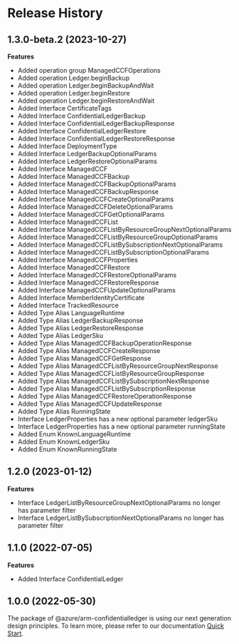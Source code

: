 # Release History
    
## 1.3.0-beta.2 (2023-10-27)
    
**Features**

  - Added operation group ManagedCCFOperations
  - Added operation Ledger.beginBackup
  - Added operation Ledger.beginBackupAndWait
  - Added operation Ledger.beginRestore
  - Added operation Ledger.beginRestoreAndWait
  - Added Interface CertificateTags
  - Added Interface ConfidentialLedgerBackup
  - Added Interface ConfidentialLedgerBackupResponse
  - Added Interface ConfidentialLedgerRestore
  - Added Interface ConfidentialLedgerRestoreResponse
  - Added Interface DeploymentType
  - Added Interface LedgerBackupOptionalParams
  - Added Interface LedgerRestoreOptionalParams
  - Added Interface ManagedCCF
  - Added Interface ManagedCCFBackup
  - Added Interface ManagedCCFBackupOptionalParams
  - Added Interface ManagedCCFBackupResponse
  - Added Interface ManagedCCFCreateOptionalParams
  - Added Interface ManagedCCFDeleteOptionalParams
  - Added Interface ManagedCCFGetOptionalParams
  - Added Interface ManagedCCFList
  - Added Interface ManagedCCFListByResourceGroupNextOptionalParams
  - Added Interface ManagedCCFListByResourceGroupOptionalParams
  - Added Interface ManagedCCFListBySubscriptionNextOptionalParams
  - Added Interface ManagedCCFListBySubscriptionOptionalParams
  - Added Interface ManagedCCFProperties
  - Added Interface ManagedCCFRestore
  - Added Interface ManagedCCFRestoreOptionalParams
  - Added Interface ManagedCCFRestoreResponse
  - Added Interface ManagedCCFUpdateOptionalParams
  - Added Interface MemberIdentityCertificate
  - Added Interface TrackedResource
  - Added Type Alias LanguageRuntime
  - Added Type Alias LedgerBackupResponse
  - Added Type Alias LedgerRestoreResponse
  - Added Type Alias LedgerSku
  - Added Type Alias ManagedCCFBackupOperationResponse
  - Added Type Alias ManagedCCFCreateResponse
  - Added Type Alias ManagedCCFGetResponse
  - Added Type Alias ManagedCCFListByResourceGroupNextResponse
  - Added Type Alias ManagedCCFListByResourceGroupResponse
  - Added Type Alias ManagedCCFListBySubscriptionNextResponse
  - Added Type Alias ManagedCCFListBySubscriptionResponse
  - Added Type Alias ManagedCCFRestoreOperationResponse
  - Added Type Alias ManagedCCFUpdateResponse
  - Added Type Alias RunningState
  - Interface LedgerProperties has a new optional parameter ledgerSku
  - Interface LedgerProperties has a new optional parameter runningState
  - Added Enum KnownLanguageRuntime
  - Added Enum KnownLedgerSku
  - Added Enum KnownRunningState
    
    
## 1.2.0 (2023-01-12)
    
**Features**

  - Interface LedgerListByResourceGroupNextOptionalParams no longer has parameter filter
  - Interface LedgerListBySubscriptionNextOptionalParams no longer has parameter filter
    
    
## 1.1.0 (2022-07-05)
    
**Features**

  - Added Interface ConfidentialLedger
    
    
## 1.0.0 (2022-05-30)

The package of @azure/arm-confidentialledger is using our next generation design principles. To learn more, please refer to our documentation [Quick Start](https://aka.ms/js-track2-quickstart).
